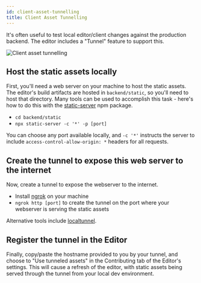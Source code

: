 ```yaml
---
id: client-asset-tunnelling
title: Client Asset Tunnelling
---
```


It's often useful to test local editor/client changes against the production
backend. The editor includes a "Tunnel" feature to support this.

![Client asset tunnelling](/img/contributing/client-asset-tunnelling.gif)

## Host the static assets locally

First, you'll need a web server on your machine to host the static assets. The
editor's build artifacts are hosted in `backend/static`, so you'll need to host
that directory. Many tools can be used to accomplish this task - here's how to
do this with the [static-server](https://www.npmjs.com/package/static-server)
npm package.

- `cd backend/static`
- `npx static-server -c '*' -p [port]`

You can choose any port available locally, and `-c '*'` instructs the server to
include `access-control-allow-origin: *` headers for all requests.

## Create the tunnel to expose this web server to the internet

Now, create a tunnel to expose the webserver to the internet.

- Install [ngrok](https://ngrok.com) on your machine
- `ngrok http [port]` to create the tunnel on the port where your webserver is
  serving the static assets

Alternative tools include [localtunnel](https://localtunnel.me).

## Register the tunnel in the Editor

Finally, copy/paste the hostname provided to you by your tunnel, and choose to
"Use tunneled assets" in the Contributing tab of the Editor's settings. This
will cause a refresh of the editor, with static assets being served through the
tunnel from your local dev environment.
